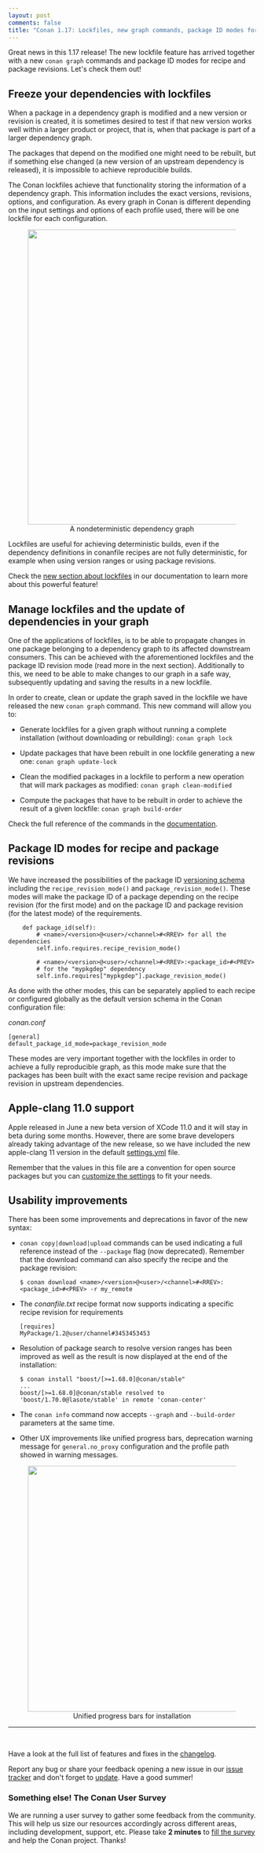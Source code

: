 ```yaml
---
layout: post
comments: false
title: "Conan 1.17: Lockfiles, new graph commands, package ID modes for revisions, apple-clang 11.0 support and usability improvements"
---
```


Great news in this 1.17 release! The new lockfile feature has arrived together with a new ``conan graph`` commands and package ID modes for recipe and package revisions. Let's check them out!

## Freeze your dependencies with lockfiles

When a package in a dependency graph is modified and a new version or revision is created, it is sometimes desired to test if that new
version works well within a larger product or project, that is, when that package is part of a larger dependency graph.

The packages that depend on the modified one might need to be rebuilt, but if something else changed (a new version of an upstream
dependency is released), it is impossible to achieve reproducible builds.

The Conan lockfiles achieve that functionality storing the information of a dependency graph. This information includes the exact versions, revisions, options, and configuration. As every graph in Conan is different depending on the input settings and options of each profile used, there will be one lockfile for each configuration.

<div align="center">
    <figure>
        <img src="{{ site.url }}/assets/post_images/2019-07-15/conan-lockfiles_graph.png" width="600"/>
        <figcaption>A nondeterministic dependency graph</figcaption>
    </figure>
</div>

Lockfiles are useful for achieving deterministic builds, even if the dependency definitions in conanfile recipes are not fully
deterministic, for example when using version ranges or using package revisions.

Check the [new section about lockfiles](https://docs.conan.io/en/latest/versioning/lockfiles.html) in our documentation to learn more about
this powerful feature!

## Manage lockfiles and the update of dependencies in your graph

One of the applications of lockfiles, is to be able to propagate changes in one package belonging to a dependency graph to its affected downstream consumers. This can be achieved with the aforementioned lockfiles and the package ID revision mode (read more in the next
section). Additionally to this, we need to be able to make changes to our graph in a safe way, subsequently updating and saving the results
in a new lockfile.

In order to create, clean or update the graph saved in the lockfile we have released the new ``conan graph`` command. This new command will allow you to:

- Generate lockfiles for a given graph without running a complete installation (without downloading or rebuilding): ``conan graph lock``

- Update packages that have been rebuilt in one lockfile generating a new one: ``conan graph update-lock``

- Clean the modified packages in a lockfile to perform a new operation that will mark packages as modified: ``conan graph clean-modified``

- Compute the packages that have to be rebuilt in order to achieve the result of a given lockfile: ``conan graph build-order``

Check the full reference of the commands in the [documentation](https://docs.conan.io/en/latest/reference/commands/misc/graph.html).

## Package ID modes for recipe and package revisions

We have increased the possibilities of the package ID
[versioning schema](https://docs.conan.io/en/latest/creating_packages/define_abi_compatibility.html#versioning-schema) including the ``recipe_revision_mode()`` and ``package_revision_mode()``. These modes will make the package ID of a package depending on the
recipe revision (for the first mode) and on the package ID and package revision (for the latest mode) of the requirements.

```
    def package_id(self):
        # <name>/<version>@<user>/<channel>#<RREV> for all the dependencies
        self.info.requires.recipe_revision_mode()

        # <name>/<version>@<user>/<channel>#<RREV>:<package_id>#<PREV>
        # for the "mypkgdep" dependency
        self.info.requires["mypkgdep"].package_revision_mode()
```

As done with the other modes, this can be separately applied to each recipe or configured globally as the default version schema in the
Conan configuration file:

*conan.conf*
```
[general]
default_package_id_mode=package_revision_mode
```

These modes are very important together with the lockfiles in order to achieve a fully reproducible graph, as this mode make sure that the packages has been built with the exact same recipe revision and package revision in upstream dependencies.

## Apple-clang 11.0 support

Apple released in June a new beta version of XCode 11.0 and it will stay in beta during some months. However, there are some brave
developers already taking advantage of the new release, so we have included the new apple-clang 11 version in the default
[settings.yml](https://docs.conan.io/en/latest/reference/config_files/settings.yml.html) file.

Remember that the values in this file are a convention for open source packages but you can
[customize the settings](https://docs.conan.io/en/latest/extending/custom_settings.html) to fit your needs.

## Usability improvements

There has been some improvements and deprecations in favor of the new syntax:

- ``conan copy|download|upload`` commands can be used indicating a full reference instead of the ``--package`` flag (now deprecated).
  Remember that the download command can also specify the recipe and the package revision:

  ```
  $ conan download <name>/<version>@<user>/<channel>#<RREV>:<package_id>#<PREV> -r my_remote
  ```

- The *conanfile.txt* recipe format now supports indicating a specific recipe revision for requirements

  ```
  [requires]
  MyPackage/1.2@user/channel#3453453453
  ```

- Resolution of package search to resolve version ranges has been improved as well as the result is now displayed at the end of the
  installation:

  ```
  $ conan install "boost/[>=1.68.0]@conan/stable"
  ...
  boost/[>=1.68.0]@conan/stable resolved to 'boost/1.70.0@lasote/stable' in remote 'conan-center'
  ```

- The ``conan info`` command now accepts ``--graph`` and ``--build-order`` parameters at the same time.

- Other UX improvements like unified progress bars, deprecation warning message for ``general.no_proxy`` configuration and the profile path
  showed in warning messages.

<div align="center">
    <figure>
        <img src="{{ site.url }}/assets/post_images/2019-07-15/conan-progress_bars.gif" width="500"/>
        <figcaption>Unified progress bars for installation</figcaption>
    </figure>
</div>

-----------
<br>

Have a look at the full list of features and fixes in the [changelog](https://docs.conan.io/en/latest/changelog.html).

Report any bug or share your feedback opening a new issue in our [issue tracker](https://github.com/conan-io/conan/issues) and don't forget
to [update](https://conan.io/downloads.html). Have a good summer!

### Something else! The Conan User Survey

We are running a user survey to gather some feedback from the community. This will help us size our resources accordingly across
different areas, including development, support, etc. Please take **2 minutes** to
[fill the survey](https://www.surveymonkey.com/r/ConanCommunity) and help the Conan project. Thanks!
